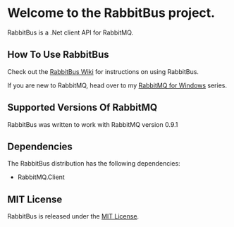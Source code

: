 # Welcome to the RabbitBus project.

RabbitBus is a .Net client API for RabbitMQ.

## How To Use RabbitBus 

Check out the [RabbitBus Wiki](http://wiki.github.com/derekgreer/rabbitBus) for instructions on using RabbitBus.

If you are new to RabbitMQ, head over to my [RabbitMQ for Windows](http://aspiringcraftsman.com/series/rabbitmq-for-windows/) series.

## Supported Versions Of RabbitMQ

RabbitBus was written to work with RabbitMQ version 0.9.1

## Dependencies

The RabbitBus distribution has the following dependencies:

* RabbitMQ.Client

## MIT License

RabbitBus is released under the [MIT License](https://github.com/derekgreer/rabbitBus/blob/master/LICENSE.txt).
